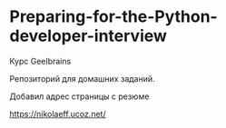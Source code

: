 # Preparing-for-the-Python-developer-interview

Курс Geelbrains

Репозиторий для домашних заданий.

Добавил адрес страницы с резюме

https://nikolaeff.ucoz.net/

